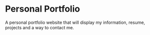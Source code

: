 # Personal Portfolio

A personal portfolio website that will display my information, resume, projects and a way to contact me.